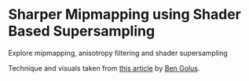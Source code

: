 # Sharper Mipmapping using Shader Based Supersampling

Explore mipmapping, anisotropy filtering and shader supersampling

Technique and visuals taken from [this article](https://bgolus.medium.com/sharper-mipmapping-using-shader-based-supersampling-ed7aadb47bec) by [Ben Golus](https://twitter.com/bgolus?s=20&t=1wrNx_aKqZ9uadeDdpOCxQ).
